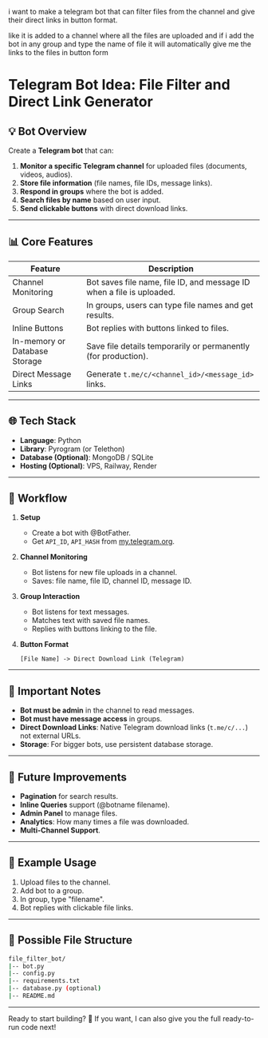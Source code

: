 i want to make a telegram bot that can filter files from the channel and give their direct links in button format.

like it is added to a channel where all the files are uploaded and if i add the bot in any group and type the name of file it will automatically give me the links to the files in button form 


# Telegram Bot Idea: File Filter and Direct Link Generator

## 💡 Bot Overview
Create a **Telegram bot** that can:

1. **Monitor a specific Telegram channel** for uploaded files (documents, videos, audios).
2. **Store file information** (file names, file IDs, message links).
3. **Respond in groups** where the bot is added.
4. **Search files by name** based on user input.
5. **Send clickable buttons** with direct download links.

---

## 📊 Core Features

| Feature | Description |
|--------|-------------|
| Channel Monitoring | Bot saves file name, file ID, and message ID when a file is uploaded. |
| Group Search | In groups, users can type file names and get results. |
| Inline Buttons | Bot replies with buttons linked to files. |
| In-memory or Database Storage | Save file details temporarily or permanently (for production). |
| Direct Message Links | Generate `t.me/c/<channel_id>/<message_id>` links. |

---

## 🌐 Tech Stack

- **Language**: Python
- **Library**: Pyrogram (or Telethon)
- **Database (Optional)**: MongoDB / SQLite
- **Hosting (Optional)**: VPS, Railway, Render

---

## 🔄 Workflow

1. **Setup**
   - Create a bot with @BotFather.
   - Get `API_ID`, `API_HASH` from [my.telegram.org](https://my.telegram.org).

2. **Channel Monitoring**
   - Bot listens for new file uploads in a channel.
   - Saves: file name, file ID, channel ID, message ID.

3. **Group Interaction**
   - Bot listens for text messages.
   - Matches text with saved file names.
   - Replies with buttons linking to the file.

4. **Button Format**
   ```
   [File Name] -> Direct Download Link (Telegram)
   ```

---

## 🚷 Important Notes

- **Bot must be admin** in the channel to read messages.
- **Bot must have message access** in groups.
- **Direct Download Links**: Native Telegram download links (`t.me/c/...`) not external URLs.
- **Storage**: For bigger bots, use persistent database storage.

---

## 🚀 Future Improvements

- **Pagination** for search results.
- **Inline Queries** support (@botname filename).
- **Admin Panel** to manage files.
- **Analytics**: How many times a file was downloaded.
- **Multi-Channel Support**.

---

## 💼 Example Usage

1. Upload files to the channel.
2. Add bot to a group.
3. In group, type "filename".
4. Bot replies with clickable file links.

---

## 📁 Possible File Structure

```bash
file_filter_bot/
|-- bot.py
|-- config.py
|-- requirements.txt
|-- database.py (optional)
|-- README.md
```

---

Ready to start building? 🚀
If you want, I can also give you the full ready-to-run code next!

